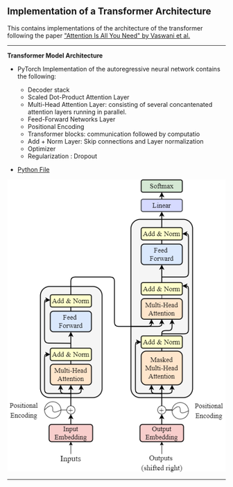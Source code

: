 ## Implementation of a Transformer Architecture

This contains implementations of the architecture of the transformer following the paper ["Attention Is All You Need" by Vaswani et al.](https://arxiv.org/abs/1706.03762)

---

**Transformer Model Architecture**

- PyTorch Implementation of the autoregressive neural network contains the following:

  - Decoder stack
  - Scaled Dot-Product Attention Layer
  - Multi-Head Attention Layer: consisting of several concantenated attention layers running in parallel.
  - Feed-Forward Networks Layer
  - Positional Encoding
  - Transformer blocks: communication followed by computatio
  - Add + Norm Layer: Skip connections and Layer normalization
  - Optimizer
  - Regularization : Dropout

- [Python File](transformers/transformer.py)

![Model Architecture](../data/transformer_arch.png)

---
